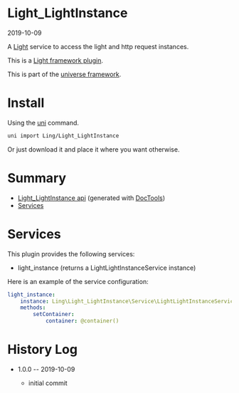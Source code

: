Light_LightInstance
===========
2019-10-09



A [Light](https://github.com/lingtalfi/Light) service to access the light and http request instances.

This is a [Light framework plugin](https://github.com/lingtalfi/Light/blob/master/doc/pages/plugin.md).


This is part of the [universe framework](https://github.com/karayabin/universe-snapshot).


Install
==========
Using the [uni](https://github.com/lingtalfi/universe-naive-importer) command.
```bash
uni import Ling/Light_LightInstance
```

Or just download it and place it where you want otherwise.






Summary
===========
- [Light_LightInstance api](https://github.com/lingtalfi/Light_LightInstance/blob/master/doc/api/Ling/Light_LightInstance.md) (generated with [DocTools](https://github.com/lingtalfi/DocTools))
- [Services](#services)


Services
=========


This plugin provides the following services:

- light_instance (returns a LightLightInstanceService instance)




Here is an example of the service configuration:

```yaml
light_instance:
    instance: Ling\Light_LightInstance\Service\LightLightInstanceService
    methods:
        setContainer:
            container: @container()


```



History Log
=============

- 1.0.0 -- 2019-10-09

    - initial commit